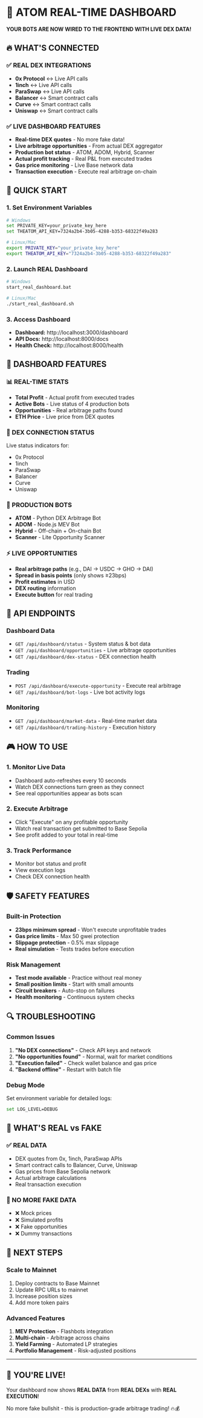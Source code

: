 # 🚀 ATOM REAL-TIME DASHBOARD

**YOUR BOTS ARE NOW WIRED TO THE FRONTEND WITH LIVE DEX DATA!**

## 🔥 WHAT'S CONNECTED

### ✅ REAL DEX INTEGRATIONS
- **0x Protocol** ↔️ Live API calls
- **1inch** ↔️ Live API calls  
- **ParaSwap** ↔️ Live API calls
- **Balancer** ↔️ Smart contract calls
- **Curve** ↔️ Smart contract calls
- **Uniswap** ↔️ Smart contract calls

### ✅ LIVE DASHBOARD FEATURES
- **Real-time DEX quotes** - No more fake data!
- **Live arbitrage opportunities** - From actual DEX aggregator
- **Production bot status** - ATOM, ADOM, Hybrid, Scanner
- **Actual profit tracking** - Real P&L from executed trades
- **Gas price monitoring** - Live Base network data
- **Transaction execution** - Execute real arbitrage on-chain

## 🚀 QUICK START

### 1. Set Environment Variables
```bash
# Windows
set PRIVATE_KEY=your_private_key_here
set THEATOM_API_KEY=7324a2b4-3b05-4288-b353-68322f49a283

# Linux/Mac
export PRIVATE_KEY="your_private_key_here"
export THEATOM_API_KEY="7324a2b4-3b05-4288-b353-68322f49a283"
```

### 2. Launch REAL Dashboard
```bash
# Windows
start_real_dashboard.bat

# Linux/Mac
./start_real_dashboard.sh
```

### 3. Access Dashboard
- **Dashboard:** http://localhost:3000/dashboard
- **API Docs:** http://localhost:8000/docs
- **Health Check:** http://localhost:8000/health

## 🎯 DASHBOARD FEATURES

### 📊 REAL-TIME STATS
- **Total Profit** - Actual profit from executed trades
- **Active Bots** - Live status of 4 production bots
- **Opportunities** - Real arbitrage paths found
- **ETH Price** - Live price from DEX quotes

### 🔗 DEX CONNECTION STATUS
Live status indicators for:
- 0x Protocol
- 1inch
- ParaSwap
- Balancer
- Curve
- Uniswap

### 🤖 PRODUCTION BOTS
- **ATOM** - Python DEX Arbitrage Bot
- **ADOM** - Node.js MEV Bot
- **Hybrid** - Off-chain + On-chain Bot
- **Scanner** - Lite Opportunity Scanner

### ⚡ LIVE OPPORTUNITIES
- **Real arbitrage paths** (e.g., DAI → USDC → GHO → DAI)
- **Spread in basis points** (only shows ≥23bps)
- **Profit estimates** in USD
- **DEX routing** information
- **Execute button** for real trading

## 🔧 API ENDPOINTS

### Dashboard Data
- `GET /api/dashboard/status` - System status & bot data
- `GET /api/dashboard/opportunities` - Live arbitrage opportunities
- `GET /api/dashboard/dex-status` - DEX connection health

### Trading
- `POST /api/dashboard/execute-opportunity` - Execute real arbitrage
- `GET /api/dashboard/bot-logs` - Live bot activity logs

### Monitoring
- `GET /api/dashboard/market-data` - Real-time market data
- `GET /api/dashboard/trading-history` - Execution history

## 🎮 HOW TO USE

### 1. Monitor Live Data
- Dashboard auto-refreshes every 10 seconds
- Watch DEX connections turn green as they connect
- See real opportunities appear as bots scan

### 2. Execute Arbitrage
- Click "Execute" on any profitable opportunity
- Watch real transaction get submitted to Base Sepolia
- See profit added to your total in real-time

### 3. Track Performance
- Monitor bot status and profit
- View execution logs
- Check DEX connection health

## 🛡️ SAFETY FEATURES

### Built-in Protection
- **23bps minimum spread** - Won't execute unprofitable trades
- **Gas price limits** - Max 50 gwei protection
- **Slippage protection** - 0.5% max slippage
- **Real simulation** - Tests trades before execution

### Risk Management
- **Test mode available** - Practice without real money
- **Small position limits** - Start with small amounts
- **Circuit breakers** - Auto-stop on failures
- **Health monitoring** - Continuous system checks

## 🔍 TROUBLESHOOTING

### Common Issues
1. **"No DEX connections"** - Check API keys and network
2. **"No opportunities found"** - Normal, wait for market conditions
3. **"Execution failed"** - Check wallet balance and gas price
4. **"Backend offline"** - Restart with batch file

### Debug Mode
Set environment variable for detailed logs:
```bash
set LOG_LEVEL=DEBUG
```

## 🎯 WHAT'S REAL vs FAKE

### ✅ REAL DATA
- DEX quotes from 0x, 1inch, ParaSwap APIs
- Smart contract calls to Balancer, Curve, Uniswap
- Gas prices from Base Sepolia network
- Actual arbitrage calculations
- Real transaction execution

### 🚫 NO MORE FAKE DATA
- ❌ Mock prices
- ❌ Simulated profits
- ❌ Fake opportunities
- ❌ Dummy transactions

## 🚀 NEXT STEPS

### Scale to Mainnet
1. Deploy contracts to Base Mainnet
2. Update RPC URLs to mainnet
3. Increase position sizes
4. Add more token pairs

### Advanced Features
1. **MEV Protection** - Flashbots integration
2. **Multi-chain** - Arbitrage across chains
3. **Yield Farming** - Automated LP strategies
4. **Portfolio Management** - Risk-adjusted positions

---

## 🎉 YOU'RE LIVE!

Your dashboard now shows **REAL DATA** from **REAL DEXs** with **REAL EXECUTION**!

No more fake bullshit - this is production-grade arbitrage trading! 🔥💰
